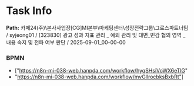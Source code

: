 # Task Info

**Path:** 카페24(주)\본사사업장\[CG]MI본부\마케팅센터\성장전략그룹\그로스파트너팀 / syjeong01 / [323830] 광고 성과 지표 관리 _ 예외 관리 및 대면_민감 협의 영역 _ 내용 숙지 및 전파 여부 판단 / 2025-09-01_00-00-00

### BPMN
- ["https://n8n-mi-038-web.hanpda.com/workflow/hyqSHsiVoWX6eTlG"
- "https://n8n-mi-038-web.hanpda.com/workflow/mvGllrocbksBxbRt"]

